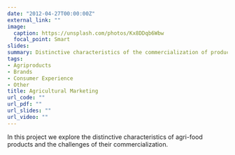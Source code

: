 ```yaml
---
date: "2012-04-27T00:00:00Z"
external_link: ""
image:
  caption: https://unsplash.com/photos/Kx8DDqb6Wbw
  focal_point: Smart
slides: 
summary: Distinctive characteristics of the commercialization of products in the agri-food sector
tags:
- Agriproducts
- Brands
- Consumer Experience
- Other
title: Agricultural Marketing
url_code: ""
url_pdf: ""
url_slides: ""
url_video: ""
---
```


In this project we explore the distinctive characteristics of agri-food products and the challenges of their commercialization.
